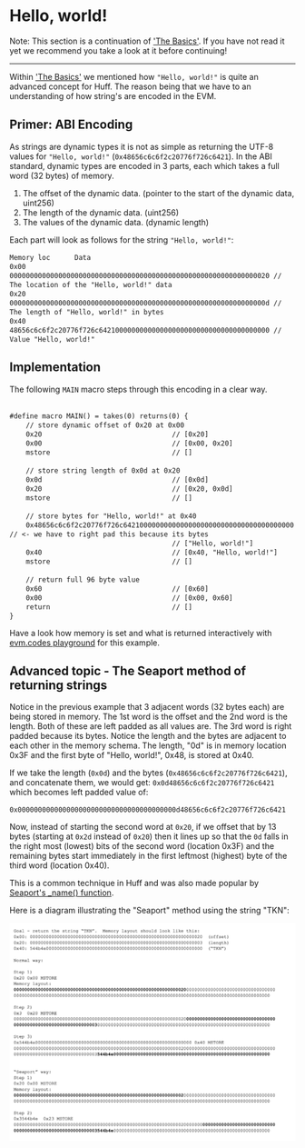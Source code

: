 # Hello, world!

Note: This section is a continuation of ['The Basics'](/tutorial/the-basics/). If you have not read it yet we recommend you take a look at it before continuing!

---


Within ['The Basics'](/tutorial/the-basics/) we mentioned how `"Hello, world!"` is quite an advanced concept for Huff. The reason being that we have to an understanding of how string's are encoded in the EVM.
## Primer: ABI Encoding
As strings are dynamic types it is not as simple as returning the UTF-8 values for `"Hello, world!"` (`0x48656c6c6f2c20776f726c6421`). In the ABI standard, dynamic types are encoded in 3 parts, each which takes a full word (32 bytes) of memory.
1. The offset of the dynamic data. (pointer to the start of the dynamic data, uint256)
2. The length of the dynamic data. (uint256)
3. The values of the dynamic data. (dynamic length)

Each part will look as follows for the string `"Hello, world!"`:
```
Memory loc      Data
0x00            0000000000000000000000000000000000000000000000000000000000000020 // The location of the "Hello, world!" data
0x20            000000000000000000000000000000000000000000000000000000000000000d // The length of "Hello, world!" in bytes
0x40            48656c6c6f2c20776f726c642100000000000000000000000000000000000000 // Value "Hello, world!"
```

## Implementation
The following `MAIN` macro steps through this encoding in a clear way.
```

#define macro MAIN() = takes(0) returns(0) {
    // store dynamic offset of 0x20 at 0x00
    0x20                                // [0x20]
    0x00                                // [0x00, 0x20]
    mstore                              // []

    // store string length of 0x0d at 0x20
    0x0d                                // [0x0d]
    0x20                                // [0x20, 0x0d]
    mstore                              // []

    // store bytes for "Hello, world!" at 0x40
    0x48656c6c6f2c20776f726c642100000000000000000000000000000000000000  // <- we have to right pad this because its bytes
                                        // ["Hello, world!"]
    0x40                                // [0x40, "Hello, world!"]
    mstore                              // []

    // return full 96 byte value
    0x60                                // [0x60]
    0x00                                // [0x00, 0x60]
    return                              // []
}

```

Have a look how memory is set and what is returned interactively with [evm.codes playground](https://www.evm.codes/playground?unit=Wei&codeType=Mnemonic&code='v20~0z~0d~2zws32t48656c6c6f2c20776f726c6421yyyyyyu~4z~60~uwRETURN'~wvz0wMSTOREwyuuuw%5Cnvs1tu00t%200xsPUSH%01stuvwyz~_) for this example.

## Advanced topic - The Seaport method of returning strings

Notice in the previous example that 3 adjacent words (32 bytes each) are being stored in memory.  The 1st word is the offset and the 2nd word is the length.  Both of these are left padded as all values are.  The 3rd word is right padded because its bytes.  Notice the length and the bytes are adjacent to each other in the memory schema.  The length, "0d" is in memory location 0x3F and the first byte of "Hello, world!", 0x48, is stored at 0x40.

If we take the length (`0x0d`) and the bytes (`0x48656c6c6f2c20776f726c6421`), and concatenate them, we would get: `0x0d48656c6c6f2c20776f726c6421` which becomes left padded value of:

```
0x000000000000000000000000000000000000000d48656c6c6f2c20776f726c6421
```

Now, instead of starting the second word at `0x20`, if we offset that by 13 bytes (starting at `0x2d` instead of `0x20`) then it lines up so that the `0d` falls in the right most (lowest) bits of the second word (location 0x3F) and the remaining bytes start immediately in the first leftmost (highest) byte of the third word (location 0x40).

This is a common technique in Huff and was also made popular by [Seaport's _name() function](https://github.com/ProjectOpenSea/seaport/blob/fb1c3bf4c25a32ae90f776652a8b2b07d5df52cf/contracts/Seaport.sol#L95-L108).

Here is a diagram illustrating the "Seaport" method using the string "TKN":

![The "Seaport" method](../../.vuepress/public/Seaport.png)

